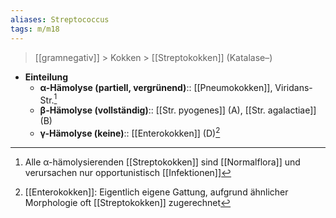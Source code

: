 ```yaml
---
aliases: Streptococcus
tags: m/m18
---
```

> [[gramnegativ]] > Kokken > [[Streptokokken]] (Katalase–)
- **Einteilung**
	- **α-Hämolyse (partiell, vergrünend)**:: [[Pneumokokken]], Viridans-Str.[^2]
	- **β-Hämolyse (vollständig)**:: [[Str. pyogenes]] (A), [[Str. agalactiae]] (B)
	- **γ-Hämolyse (keine)**:: [[Enterokokken]] (D)[^1]

[^1]: [[Enterokokken]]: Eigentlich eigene Gattung, aufgrund ähnlicher Morphologie oft [[Streptokokken]] zugerechnet
[^2]: Alle α-hämolysierenden [[Streptokokken]] sind [[Normalflora]] und verursachen nur opportunistisch [[Infektionen]]